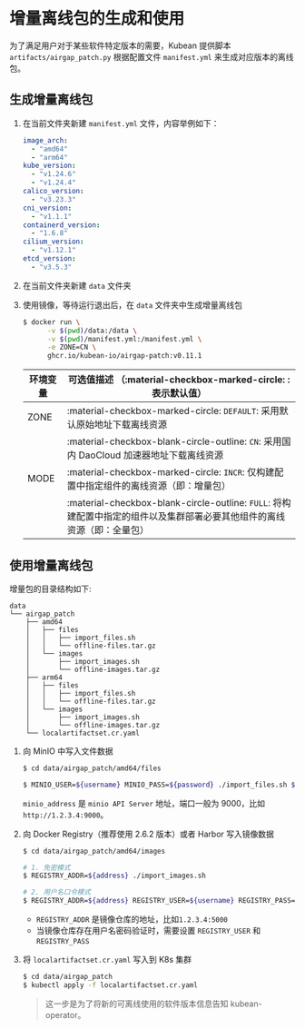 # 增量离线包的生成和使用

为了满足用户对于某些软件特定版本的需要，Kubean 提供脚本 `artifacts/airgap_patch.py` 根据配置文件 `manifest.yml`
来生成对应版本的离线包。

## 生成增量离线包

1. 在当前文件夹新建 `manifest.yml` 文件，内容举例如下：

    ```yaml
    image_arch:
      - "amd64"
      - "arm64"
    kube_version:
      - "v1.24.6"
      - "v1.24.4"
    calico_version:
      - "v3.23.3"
    cni_version:
      - "v1.1.1"
    containerd_version:
      - "1.6.8"
    cilium_version:
      - "v1.12.1"
    etcd_version:
      - "v3.5.3"
    ```

2. 在当前文件夹新建 `data` 文件夹

3. 使用镜像，等待运行退出后，在 `data` 文件夹中生成增量离线包

    ```bash
    $ docker run \
          -v $(pwd)/data:/data \
          -v $(pwd)/manifest.yml:/manifest.yml \
          -e ZONE=CN \
          ghcr.io/kubean-io/airgap-patch:v0.11.1
    ```

    | 环境变量 | 可选值描述 （:material-checkbox-marked-circle: :表示默认值） |
    | ----------- | ------------------------------------ |
    | ZONE | :material-checkbox-marked-circle: `DEFAULT`: 采用默认原始地址下载离线资源  |
    |      | :material-checkbox-blank-circle-outline: `CN`: 采用国内 DaoCloud 加速器地址下载离线资源 |
    | MODE | :material-checkbox-marked-circle: `INCR`: 仅构建配置中指定组件的离线资源（即：增量包）|
    |      | :material-checkbox-blank-circle-outline:  `FULL`: 将构建配置中指定的组件以及集群部署必要其他组件的离线资源（即：全量包）|


## 使用增量离线包

增量包的目录结构如下:

```
data
└── airgap_patch
    ├── amd64
    │   ├── files
    │   │   ├── import_files.sh
    │   │   └── offline-files.tar.gz
    │   └── images
    │       ├── import_images.sh
    │       └── offline-images.tar.gz
    ├── arm64
    │   ├── files
    │   │   ├── import_files.sh
    │   │   └── offline-files.tar.gz
    │   └── images
    │       ├── import_images.sh
    │       └── offline-images.tar.gz
    └── localartifactset.cr.yaml
```

1. 向 MinIO 中写入文件数据

    ```bash
    $ cd data/airgap_patch/amd64/files
   
    $ MINIO_USER=${username} MINIO_PASS=${password} ./import_files.sh ${minio_address}
    ```

    `minio_address` 是 `minio API Server` 地址，端口一般为 9000，比如 `http://1.2.3.4:9000`。

2. 向 Docker Registry（推荐使用 2.6.2 版本）或者 Harbor 写入镜像数据

    ```bash
    $ cd data/airgap_patch/amd64/images

    # 1. 免密模式
    $ REGISTRY_ADDR=${address} ./import_images.sh

    # 2. 用户名口令模式
    $ REGISTRY_ADDR=${address} REGISTRY_USER=${username} REGISTRY_PASS=${password} ./import_images.sh
    ```

    * `REGISTRY_ADDR` 是镜像仓库的地址，比如`1.2.3.4:5000`
    * 当镜像仓库存在用户名密码验证时，需要设置 `REGISTRY_USER` 和 `REGISTRY_PASS`

3. 将 `localartifactset.cr.yaml` 写入到 K8s 集群

    ```bash
    $ cd data/airgap_patch
    $ kubectl apply -f localartifactset.cr.yaml
    ```

    > 这一步是为了将新的可离线使用的软件版本信息告知 kubean-operator。
